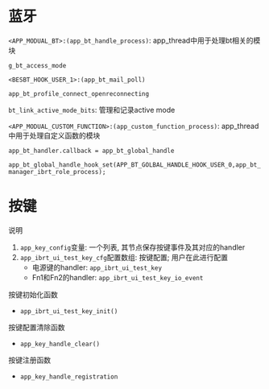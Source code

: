 # 蓝牙

`<APP_MODUAL_BT>:(app_bt_handle_process)`: app_thread中用于处理bt相关的模块

`g_bt_access_mode`

`<BESBT_HOOK_USER_1>:(app_bt_mail_poll)`

`app_bt_profile_connect_openreconnecting`

`bt_link_active_mode_bits`: 管理和记录active mode

`<APP_MODUAL_CUSTOM_FUNCTION>:(app_custom_function_process)`: app_thread中用于处理自定义函数的模块

`app_bt_handler.callback = app_bt_global_handle`

`app_bt_global_handle_hook_set(APP_BT_GOLBAL_HANDLE_HOOK_USER_0,app_bt_manager_ibrt_role_process);`

# 按键

说明

1. `app_key_config`变量: 一个列表, 其节点保存按键事件及其对应的handler
2. `app_ibrt_ui_test_key_cfg`配置数组: 按键配置; 用户在此进行配置
   * 电源键的handler: `app_ibrt_ui_test_key`
   * Fn1和Fn2的handler: `app_ibrt_ui_test_key_io_event`

按键初始化函数

* `app_ibrt_ui_test_key_init()`

按键配置清除函数

* `app_key_handle_clear()`

按键注册函数

* `app_key_handle_registration`
